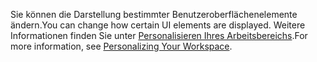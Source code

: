 <span data-ttu-id="97960-101">Sie können die Darstellung bestimmter Benutzeroberflächenelemente ändern.</span><span class="sxs-lookup"><span data-stu-id="97960-101">You can change how certain UI elements are displayed.</span></span> <span data-ttu-id="97960-102">Weitere Informationen finden Sie unter [Personalisieren Ihres Arbeitsbereichs](../ui-personalization-user.md).</span><span class="sxs-lookup"><span data-stu-id="97960-102">For more information, see [Personalizing Your Workspace](../ui-personalization-user.md).</span></span>
